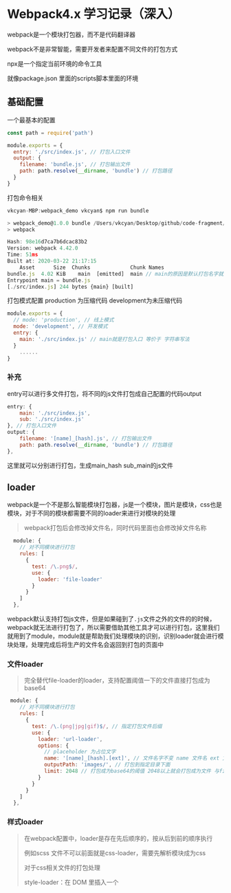 # Webpack4.x 学习记录（深入）

webpack是一个模块打包器，而不是代码翻译器

webpack不是非常智能，需要开发者来配置不同文件的打包方式

npx是一个指定当前环境的命令工具

就像package.json 里面的scripts脚本里面的环境



## 基础配置



一个最基本的配置

```javascript
const path = require('path')

module.exports = {
  entry: './src/index.js', // 打包入口文件
  output: {
    filename: 'bundle.js', // 打包输出文件
    path: path.resolve(__dirname, 'bundle') // 打包路径
  }
}
```



打包命令相关

```javascript
vkcyan-MBP:webpack_demo vkcyan$ npm run bundle

> webpack_demo@1.0.0 bundle /Users/vkcyan/Desktop/github/code-fragment/webpack_demo
> webpack

Hash: 98e16d7ca7b6dcac83b2
Version: webpack 4.42.0
Time: 51ms
Built at: 2020-03-22 21:17:15
    Asset      Size  Chunks             Chunk Names
bundle.js  4.02 KiB    main  [emitted]  main // main的原因是默认打包名字就是main
Entrypoint main = bundle.js
[./src/index.js] 244 bytes {main} [built]
```



打包模式配置  production 为压缩代码  development为未压缩代码

```javascript
module.exports = {
  // mode: 'production', // 线上模式
  mode: 'development', // 开发模式
  entry: {
    main: './src/index.js' // main就是打包入口 等价于 字符串写法
  }
 	......
}
```



### 补充

entry可以进行多文件打包，将不同的js文件打包成自己配置的代码output

```javascript
entry: {
	main: './src/index.js',
	sub: './src/index.js'
}, // 打包入口文件
output: {
	filename: '[name]_[hash].js', // 打包输出文件
	path: path.resolve(__dirname, 'bundle') // 打包路径
},
```

这里就可以分别进行打包，生成main_hash sub_main的js文件

## loader

webpack是一个不是那么智能模块打包器，js是一个模块，图片是模块，css也是模块，对于不同的模块都需要不同的loader来进行对模块的处理

> webpack打包后会修改掉文件名，同时代码里面也会修改掉文件名称

```javascript
  module: {
    // 对不同模块进行打包
    rules: [
      {
        test: /\.png$/,
        use: {
          loader: 'file-loader'
        }
      }
    ]
  },
```

webpack默认支持打包js文件，但是如果碰到了`.js`文件之外的文件的的时候，webpack就无法进行打包了，所以需要借助其他工具才可以进行打包，这里我们就用到了module，module就是帮助我们处理模块的识别，识别loader就会进行模块处理，处理完成后将生产的文件名会返回到打包的页面中



### 文件loader

> 完全替代file-loader的loader，支持配置阈值一下的文件直接打包成为base64

```javascript
 module: {
    // 对不同模块进行打包
    rules: [
      {
        test: /\.(png|jpg|gif)$/, // 指定打包文件后缀
        use: {
          loader: 'url-loader',
          options: {
            // placeholder 为占位文字
            name: '[name]_[hash].[ext]', // 文件名字不变 name 文件名 ext 文件拓展名 hash 为哈希值
            outputPath: 'images/', // 打包到指定目录下面
            limit: 2048 // 打包成为base64的阈值 2048以上就会打包成为文件 与file-loader效果相同
          }
        }
      }
    ]
  },
```



### 样式loader

> 在webpack配置中，loader是存在先后顺序的，按从后到前的顺序执行
>
> 例如scss 文件不可以前面就是css-loader，需要先解析模块成为css
>
> 对于css相关文件的打包处理
>
> style-loader：在 DOM 里插入一个 <style> 标签，并且将 CSS 写入这个标签内。
>
> css-loader 解析import进来的css文件

```javascript
   {
        test: /\.scss$/,
        use: ['style-loader', 'css-loader', 'sass-loader'] 
        // 首先加载sass将scss文件进行打包处理为css文件，然后通过css-loader解析css文件，最后style-loader挂载dom结构
      },
```

> postcss-loader 是一个css后置处理器，可以处理css编译后的代码

```javascript
// importLoaders：用于配置「css-loader 作用于 @import 的资源之前」有多少个 loader。
// 
{
	loader: 'css-loader',
	options: {
		importLoaders: 2
	}
},
```



css模块化

```javascript
css模块开启
{
	loader: 'css-loader',
	options: {
		modules: true, // 开启模块化 开启后css名称就会变化，防止出现样式冲突
		importLoaders: 2
	}
},
```



总结： module的loader主要用户打包不同文件，并通过主观控制来实现不同的打包方案



## plugins

html-webpack-plugin

> webpack就是可以在webpack运行到某个时刻的时候，帮你做一些事情，例如htmlWebpackPlugin

> 该插件主要帮助我们主动生成html文件，并把打包生成的js文件自动引入到html文件

````javascript
  plugins: [new htmlWebpackPlugin()]
````

> 指定html模板，会帮我们将打包的js文件通过script的方式注入到html里面

```javascript
 plugins: [
    new htmlWebpackPlugin({
      template: './public/index.html'
    })
  ]
}
```



## SourceMap配置

文档地址https://www.webpackjs.com/configuration/devtool/

sourceMap:它是一个映射关系，他知道打包目录下main.js文件某一行出错了，实际上对应的src目录下的打包前的代码的某一行

```
inline： 将map文件直接打包到js中，不生成map文件，对速度提升不大
cheap：字体是行里面的错误，不提示列，建议开启
module： 会额外提示loader的错误，建议开启
eval： 不会生成source-map，打包非常快，无法提供准确错误提示
none： 不会生成source-map 不会生成映射，理论上最快

打包测试
eval 15s 6s
source-map 18s 8s
cheap-source-map 15s 6.8s
cheap-module-eval-source-map 16s 7s

开发环境建议使用 cheap-module-eval-source-map

我个人认为，不应该在线上环境排查错误，所以使用none，
```



## WebpackDevServer配置

### 监听打包

监听文件，文件变化则打包代码

```bash
webpack --watch
```

很明显这样有很大的弊端，很显然是不满足开发需求的

所以需要以这个内置服务来帮我们完成

webpackdevserver就是一个node服务器，可以自己实现一下

### 在node中使用webpack

```javascript
const express = require('express')
const webpack = require('webpack')
const webpackDevMiddleware = require('webpack-dev-middleware')
const config = require('./webpack.config')
const complier = webpack(config)

const app = express()
app.use(
  webpackDevMiddleware(complier, {})
)
app.listen(3000, () => {
  console.log('express running')
})
```

运行node文件就可以实现一个开发环境服务器，但是这个没有热更新的功能

### WebpackDevServer

#### contentBase

devServer里面的contentBase表示的是告诉服务器从哪里提供内容。（也就是服务器启动的根目录，默认为当前执行目录，一般不需要设置）

```javascript
devServer: {
	contentBase: './bundle', // 指定监听文件,一般情况下不需要写
  hot: true, // 是否开启热更新
  hotOnly: true // 启用热模块替换,而不会在构建失败的情况下进行页面刷新作为后备。
},
pulgins:[
  //....
  new webpack.HotModuleReplacementPlugin(), // 可以做到模块化替换 配合热更新使用
  new webpack.NamedModulesPlugin() // 提示热更新的文件
]
```



## js打包配置

> 为了兼容各种各样浏览器，需要对es6等等高版本代码进行兼容性处理

```
对于js的统一用到@babel系列的插件
babel-loader，用来处理ES6语法，将其编译为浏览器可以执行的js语法。
@babel/preset-env插件。它可以根据开发者的配置，按需加载插件。减少打包大小
```

如果使用@babel/preset-env配合polyfill来做的话，会产生变量冲突

#### @babel/preset-env

将es6的代码转化为es5的代码

#### @babel/polyfill

@babel/polyfill主要是兼用低版本代码，例如promise模块，需要注入到进来进行低版本的兼容

所以如果是库文件的应该使用 @babel/plugin-transform-runtime进行打包

> 该转换器的另一个目的是为您的代码创建一个沙盒环境。如果直接导入core-js或@ babel / polyfill及其提供的内置程序（例如Promise，Set和Map），则这些将污染全局范围。

当@babel/preset-env设置useBuiltIns为true的时候，不需要再页面里面引入@babel/polyfill了，否则会有一条警告

```bash
  When setting `useBuiltIns: 'usage'`, polyfills are automatically imported when needed.
  Please remove the `import '@babel/polyfill'` call or use `useBuiltIns: 'entry'` instead.
```



#### 摇树优化

> 摇树优化只支持es模块
>
> 注： 摇树优化大部分框架已经增加了配置，所以了解一下子配置即可

```javascript
optimization: {
  // 启用摇树优化
  usedExports: true
}
```



#### 对配置文件进行提取

> 使用webpack-merge 进行webpack配置文件的合并



#### 代码分割（code Splitting）

> 代码分割与webpack无关
>
> webpack实现代码分割只需要加入optimitzation配置即可
>
> 代码分割可以实现将不怎么修改的第三方库额外打包出来，这样就不需要额外的加载数据了，非常适合打包第三方库
>
> 只需要简单配置，即可开启代码分割
>
> 注意： 同步import的可以做到自动完成代码分割，但是动态引入的需要高版本的webpack作为支持
>
> 或者在.babelrc里面进行配置插件 babel-plugin-dynamic-import-webpack 

```javascript
 optimization: {
    splitChunks: {
      chunks: 'all'
    }
  },
```



```
import(/* webpackChunkName:"lodash" */ 'lodash')
代码打包别名
```



#### SplitChunksPlugins

> 代码分割主要依赖库

##### 默认代码分割配置

```
splitChunks: {
    chunks: "async",
    minSize: 30000,
    minChunks: 1,
    maxAsyncRequests: 5,
    maxInitialRequests: 3,
    automaticNameDelimiter: '~',
    name: true,
    cacheGroups: {
        vendors: {
            test: /[\\/]node_modules[\\/]/,
            priority: -10
        },
    default: {
            minChunks: 2,
            priority: -20,
            reuseExistingChunk: true
        }
    }
}
```

##### 配置解析

```javascript
  optimization: {
    splitChunks: {
      chunks: 'all', // async 异步代码分割(自动) initial 同步代码分割(自动) all 同步代码分割(手动)
      minSize: 30000, // 默认执行代码分割的最小字节数
      // maxSize: 50000,  // 如果打包文件大于50kb,这会进行代码在分割,尝试向50kb靠近,很少用到
      minChunks: 1, // 当模块使用了至少多少次次才会进行代码分割,很少用到
      maxAsyncRequests: 5, // 同时加载的模块库,只为前五个库会进行代码分割,后面的不会进行分割了,很少用到
      maxInitialRequests: 3, // 入口文件进行加载的时候,最多同时加载前三个库,后面的不会再进行分割,很少用到
      automaticNameDelimiter: '~', // 组与文件,生成的时候的连接符,很少用到
      name: true, // 打包生成文件文件支持自定义
      cacheGroups: { // 分割代码规则定义(缓存组),可以对打包文件进行缓存,每次代码分割都会走缓存组里面的逻辑 
        // 当设置all的时候会更新cacheGroups里面的规则进行打包
        // 将node_modules里面引入的代码打包到vendors这个组里面,名字会根据打包目录,或者别名进行命名,或者为name字段
        vendors: {
          test: /[\\/]node_modules[\\/]/,
          priority: -10, // 权重,如果同时符合多个代码分割规则,则按priority的大小来定义应该
          name: 'vendors' // 修改打包名
        },
        default: {
          // 当代码不被vendors里面的规则控制到的时候,打包文件就会根据default配置进行打包
          minChunks: 2,
          priority: -20,
          reuseExistingChunk: true, // 如果一个模块已经被打包过了,那么就不会打包已经引用的模块,会使用之前打包过的模块
          name: 'common'
        }
      }
    }
  },
```

代码分割是解决打包后的大文件的好办法，可以将第三方库进行分离进而减小包的大小，但是也不是越分割越好，因为打包的文件太多的话，http请求也会变慢，所以需要合理的进行代码分割达到优化打包

注： 代码分割只会对重复访问有效果，无法优化第一次加载时间



##### Lazy Loading

也就是异步import 的概念，在函数运行中动态引入某个模块的，例如路由懒加载



##### 预加载模块

> 官方推荐编码方式
>
> 通过注释webpackPrefetch来实现预加载功能

```js
import(/* webpackPrefetch: true */ 'LoginModal');
```



#### 打包库文件

```javascript
const path = require('path')
module.exports = {
  entry: '../src/index',
  externals: ['lodash'],
  // 如果我们想引用一个库，但是又不想让webpack打包，并且又不影响我们在程序中以CMD、AMD或者window/global全局等方式进行使用，那就可以通过配置externals。这个功能主要是用在创建一个库的时候用
  output: {
    path: path.resolve(__dirname, 'dist'),
    filename: 'library', // 打包名
    library: 'library', // 注入全局变量
    libraryTarget: 'umd' // 全平台打包方式
  }
}
```



#### externals

externals主要为告诉wbpack打包的时候忽略那些库，在打包项目的时候可以引入cdn，同时配置externals，来做到不加载库文件，

同时也可以配置不同环境的打包代码，例如原始环境，exmodules，common环境



#### 项目打包优化

使用exclude，来去除无需打包的js代码

尽可能少的使用plugins，尤其是开发环境，可优化启动速度

关于项目启动速度优化： DllPlugin

##### DllPlugin

对于库的代码，也就是不经常变动的代码，可以单独抽离出来，这样以后打包就不编译这些模块了

过程：

- 对库进行单独打包，并使用webpack.DllPlugin生成manifest.json的映射文件
- 通过addAssetHtmlwebpackPlugin进行打包生成的第三方代码的注入，并使用webpack.DllReferencePlugin来完成对manifest.json文件配置读取



webpack.dll.js

> 对第三方库进行提取，并生成manifest映射文件

```js
const webpack = require('webpack')
const path = require('path')

module.exports = {
  mode: 'production',
  entry: {
    lodash: ['lodash'],
  },
  output: {
    filename: '[name].dll.js',
    path: path.resolve(__dirname, '../dll'),
    library: '[name]', // 必须暴露出去,才可以被引用
  },
  plugins: [
    // 库映射关系文件,
    new webpack.DllPlugin({
      name: '[name]',
      path: path.resolve(__dirname, '../dll/[name].manifest.json'),
    }),
  ],
}

```



webpack.common.js

> 将生成的dll文件进行直接注入，打包到时候就不会在进行打包库文件了

```javascript
 // 向生成的html里面注入一个文件
new addAssetHtmlWebpackPlugin({
  filepath: path.resolve(__dirname, '../dll/vendors.dll.js'),
}),
// 注入第三方库的映射文件
new webpack.DllReferencePlugin({
  manifest: path.resolve(__dirname, '../dll/vendors.manifest.json'),
}),
```

